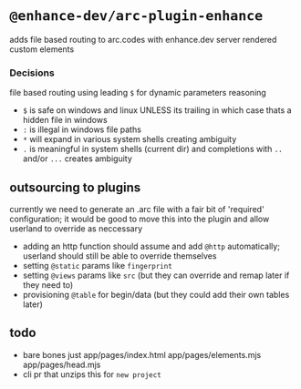 # `@enhance-dev/arc-plugin-enhance`

adds file based routing to arc.codes with enhance.dev server rendered custom elements

### Decisions

file based routing using leading `$` for dynamic parameters reasoning 

- `$` is safe on windows and linux UNLESS its trailing in which case thats a hidden file in windows
- `:` is illegal in windows file paths
- `*` will expand in various system shells creating ambiguity 
- `.` is meaningful in system shells (current dir) and completions with `..` and/or `...` creates ambiguity 


## outsourcing to plugins

currently we need to generate an .arc file with a fair bit of 'required' configuration; it would be good to move this into the plugin and allow userland to override as neccessary 

- adding an http function should assume and add `@http` automatically; userland should still be able to override themselves
- setting `@static` params like `fingerprint`
- setting `@views` params like `src` (but they can override and remap later if they need to)
- provisioning `@table` for begin/data (but they could add their own tables later) 


## todo 

- bare bones just app/pages/index.html app/pages/elements.mjs app/pages/head.mjs
- cli pr that unzips this for `new project`

